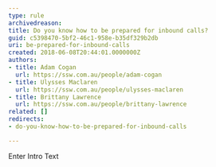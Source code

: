 ```yaml
---
type: rule
archivedreason: 
title: Do you know how to be prepared for inbound calls?
guid: c5398470-5bf2-46c1-958e-b35df329b2db
uri: be-prepared-for-inbound-calls
created: 2018-06-08T20:44:01.0000000Z
authors:
- title: Adam Cogan
  url: https://ssw.com.au/people/adam-cogan
- title: Ulysses Maclaren
  url: https://ssw.com.au/people/ulysses-maclaren
- title: Brittany Lawrence
  url: https://ssw.com.au/people/brittany-lawrence
related: []
redirects:
- do-you-know-how-to-be-prepared-for-inbound-calls

---
```



Enter Intro Text
<br><excerpt class='endintro'></excerpt><br>



